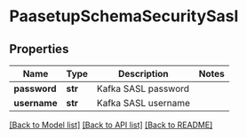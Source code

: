 # PaasetupSchemaSecuritySasl

## Properties
Name | Type | Description | Notes
------------ | ------------- | ------------- | -------------
**password** | **str** | Kafka SASL password | 
**username** | **str** | Kafka SASL username | 

[[Back to Model list]](../README.md#documentation-for-models) [[Back to API list]](../README.md#documentation-for-api-endpoints) [[Back to README]](../README.md)


